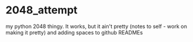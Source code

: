 # 2048_attempt
my python 2048 thingy. 
It works, but it ain't pretty
 (notes to self - work on making it pretty)
 and adding spaces to github READMEs
